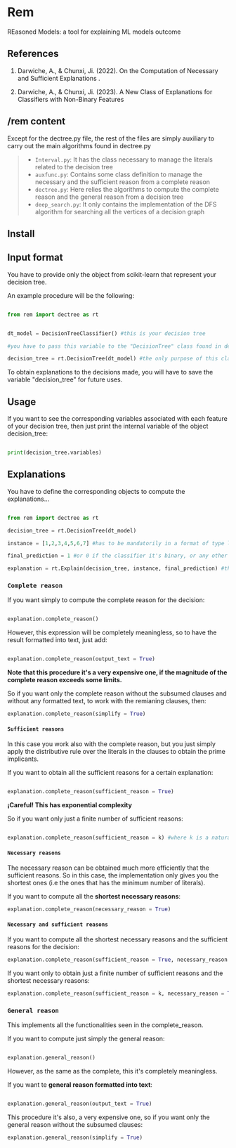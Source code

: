 # Rem
REasoned Models: a tool for explaining ML models outcome


## References

1. Darwiche, A., & Chunxi, Ji. (2022). On the Computation of Necessary and Sufficient Explanations
. 

2. Darwiche, A., & Chunxi, Ji. (2023). A New Class of Explanations for Classifiers with
Non-Binary Features


## /rem content

Except for the dectree.py file, the rest of the files are simply auxiliary to carry out the main algorithms found in dectree.py


> - `Interval.py`: It has the class necessary to manage the literals related to the decision tree
> - `auxfunc.py`: Contains some class definition to manage the necessary and the sufficient reason from a complete reason
> - `dectree.py`: Here relies the algorithms to compute the complete reason and the general reason from a decision tree
> - `deep_search.py`: It only contains the implementation of the DFS algorithm for searching all the vertices of a decision graph

## Install

## Input format

You have to provide only the object from scikit-learn that represent your decision tree. 
 
An example procedure will be the following: 

```python

from rem import dectree as rt


dt_model = DecisionTreeClassifier() #this is your decision tree

#you have to pass this variable to the "DecisionTree" class found in dectree.py

decision_tree = rt.DecisionTree(dt_model) #the only purpose of this class is to encode the 	literals obtained from your decision tree


```
To obtain explanations to the decisions made, you will have to save the variable "decision_tree" for future uses.

## Usage

If you want to see the corresponding variables associated with each feature of your decision tree, then just print the internal variable of the object decision_tree:

```python

print(decision_tree.variables)
```


## Explanations


You have to define the corresponding objects to compute the explanations... 

```python

from rem import dectree as rt

decision_tree = rt.DecisionTree(dt_model) 

instance = [1,2,3,4,5,6,7] #has to be mandatorily in a format of type list

final_prediction = 1 #or 0 if the classifier it's binary, or any other integer if it's multi-class.

explanation = rt.Explain(decision_tree, instance, final_prediction) #this is not explanation yet.

```

### `Complete reason`

If you want simply to compute the complete reason for the decision:

```python

explanation.complete_reason()

```
However, this expression will be completely meaningless, so to have the result formatted into text, just add:

```python

explanation.complete_reason(output_text = True) 

```

**Note that this procedure it's a very expensive one, if the magnitude of the complete reason exceeds some limits.**

So if you want only the complete reason without the subsumed clauses and without any formatted text, to work with the remianing clauses, then:

```python
explanation.complete_reason(simplify = True)
```

#### `Sufficient reasons`

In this case you work also with the complete reason, but you just simply apply the distributive rule over the literals in the clauses to obtain the prime implicants.

If you want to obtain all the sufficient reasons for a certain explanation:

```python

explanation.complete_reason(sufficient_reason = True)

```
**¡Careful! This has exponential complexity** 

So if you want only just a finite number of sufficient reasons:

```python

explanation.complete_reason(sufficient_reason = k) #where k is a natural number 
```

#### `Necessary reasons`

The necessary reason can be obtained much more efficiently that the sufficient reasons. So in this case, the implementation only gives you the shortest ones (i.e the ones that has the minimum number of literals).

If you want to compute all the **shortest necessary reasons**:

```python
explanation.complete_reason(necessary_reason = True)

```

#### `Necessary and sufficient reasons`

If you want to compute all the shortest necessary reasons and the sufficient reasons for the decision:

```python
explanation.complete_reason(sufficient_reason = True, necessary_reason = True)
```

If you want only to obtain just a finite number of sufficient reasons and the shortest necessary reasons:

```python
explanation.complete_reason(sufficient_reason = k, necessary_reason = True)

```

### `General reason`

This implements all the functionalities seen in the complete_reason.

If you want to compute just simply the general reason:

```python

explanation.general_reason()
```
However, as the same as the complete, this it's completely meaningless.

If you want te **general reason formatted into text**:

```python

explanation.general_reason(output_text = True)
```
This procedure it's also, a very expensive one, so if you want only the general reason without the subsumed clauses:
```python
explanation.general_reason(simplify = True)
```